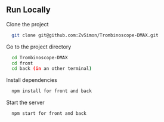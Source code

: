 
## Run Locally

Clone the project

```bash
  git clone git@github.com:ZvSimon/Trombinoscope-DMAX.git
```

Go to the project directory

```bash
  cd Trombinoscope-DMAX
  cd front
  cd back (in an other terminal)
```

Install dependencies

```bash
  npm install for front and back
```

Start the server

```bash
  npm start for front and back
```


